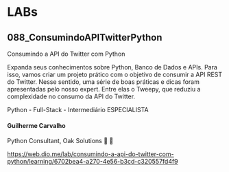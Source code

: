 # LABs

## 088_ConsumindoAPITwitterPython

Consumindo a API do Twitter com Python

Expanda seus conhecimentos sobre Python, Banco de Dados e APIs. Para isso, vamos criar um projeto prático com o objetivo de consumir a API REST do Twitter. Nesse sentido, uma série de boas práticas e dicas foram apresentadas pelo nosso expert. Entre elas o Tweepy, que reduziu a complexidade no consumo da API do Twitter.

Python - Full-Stack - Intermediário
ESPECIALISTA
#### Guilherme Carvalho
Python Consultant, Oak Solutions
 

https://web.dio.me/lab/consumindo-a-api-do-twitter-com-python/learning/6702bea4-a270-4e56-b3cd-c320557fd4f9
